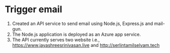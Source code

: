 # Trigger email
1. Created an API service to send email using Node.js, Express.js and mail-gun. 
2. The Node.js application is deployed as an Azure app service. 
3. The API currently serves two website i.e., <a href="https://www.jayashreesrinivasan.live" rel="nofollow" target="_blank">https://www.jayashreesrinivasan.live</a> and <a rel="nofollow" target="_blank" href="http://serlintamilselvam.tech">http://serlintamilselvam.tech</a>